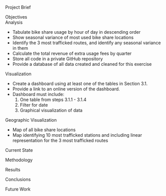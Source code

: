 Project Brief

Objectives  
  Analysis
 - Tabulate bike share usage by hour of day in descending order
 - Show seasonal variance of most used bike share locations
 - Identify the 3 most trafficked routes, and identify any seasonal variance in them
 - Calculate the total revenue of extra usage fees by quarter
 - Store all code in a private GitHub repository
 - Provide a database of all data created and cleaned for this exercise
  
  Visualization
 - Create a dashboard using at least one of the tables in Section 3.1.
 - Provide a link to an online version of the dashboard. 
 - Dashboard must include: 
     1. One table from steps 3.1.1 - 3.1.4
     2. Filter for date
     3. Graphical visualization of data
  
  Geographic Visualization
- Map of all bike share locations
- Map identifying 10 most trafficked stations and including linear
representation for the 3 most trafficked routes

Current State


Methodology


Results


Conclusions



Future Work
